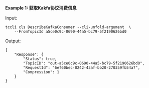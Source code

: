 **Example 1: 获取Kakfa协议消费信息**



Input: 

```
tccli cls DescribeKafkaConsumer --cli-unfold-argument  \
    --FromTopicId a5ce0c9c-0690-44a5-bc79-5f2190626bd0
```

Output: 
```
{
    "Response": {
        "Status": true,
        "TopicID": "out-a5ce0c9c-0690-44a5-bc79-5f2190626bd0",
        "RequestId": "6ef60bec-0242-43af-bb20-270359fb54a7",
        "Compression": 1
    }
}
```

